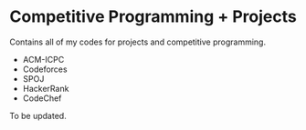 # Competitive Programming + Projects
Contains all of my codes for projects and competitive programming.
- ACM-ICPC
- Codeforces
- SPOJ
- HackerRank
- CodeChef

To be updated.
